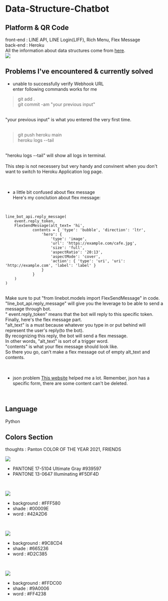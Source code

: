 # Data-Structure-Chatbot

## Platform & QR Code
front-end : LINE API, LINE Login(LIFF), Rich Menu, Flex Message<br>
back-end : Heroku<br>
All the information about data structures come from [here](https://github.com/iitsmel/iitsmel.io).<br>
![](https://user-images.githubusercontent.com/68285613/105697916-28ae7680-5f40-11eb-8c5e-e362dcb9f680.png)
<br>

## Problems I've encountered & currently solved
- unable to successfully verify Webhook URL<br>
enter following commands works for me<br>
> git add .<br>
> git commit -am "your previous input"<br>
<br>
"your previous input" is what you entered the very first time.<br>
<br>

> git push heroku main<br>
> heroku logs --tail<br>
<br>
"heroku logs --tail" will show all logs in terminal.<br>
<br>
This step is not necessery but very handy and convinent when you don't want to switch
to Heroku Application log page.<br>
<br><br>

- a little bit confused about flex message<br>
Here's my conclution about flex message:
<br>

    line_bot_api.reply_message(
        event.reply_token,
        FlexSendMessage(alt_text= 'hi', 
                contents = { 'type': 'bubble', 'direction': 'ltr',
                    'hero': {
                        'type': 'image',
                        'url': 'https://example.com/cafe.jpg',
                        'size': 'full',
                        'aspectRatio': '20:13',
                        'aspectMode': 'cover',
                        'action': { 'type': 'uri', 'uri': 'http://example.com', 'label': 'label' }
                    }
                }
        )
    )

<br>
Make sure to put "from linebot.models import FlexSendMessage" in code.<br>
"line_bot_api.reply_message" will give you the leverage to be able to send a message through bot.<br>
" event.reply_token" means that the bot will reply to this specific token.<br>
Finally, here's the flex message part.<br>
"alt_text" is a must because whatever you type in or put behind will represent the user's reply(to the bot).<br>
By recognizing this reply, the bot will send a flex message.<br>
In other words, "alt_text" is sort of a trigger word.<br>
"contents" is what your flex message should look like.<br>
So there you go, can't make a flex message out of empty alt_text and contents.<br>
<br><br>

- json problem
[This website](https://developers.line.biz/flex-simulator) helped me a lot. Remember, json has a specific form, there are some content can't be deleted.
<br>

## Language
Python
<br>

## Colors Section
thoughts : Panton COLOR OF THE YEAR 2021, FRIENDS<br>

![](https://i.imgur.com/JI0JsJo.png)
- PANTONE 17-5104 Ultimate Gray #939597
- PANTONE 13-0647 Illuminating #F5DF4D

<br>

![](https://i.imgur.com/181dnHc.png)
- background : #FFF580
- shade : #00009E
- word : #42A2D6

<br>

![](https://i.imgur.com/cBVIqR5.png)
- background : #9C8CD4
- shade : #665236
- word : #D2C385

<br>

![](https://i.imgur.com/H8VdspH.png)
- background : #FFDC00
- shade : #9A0006
- word : #FF4238
